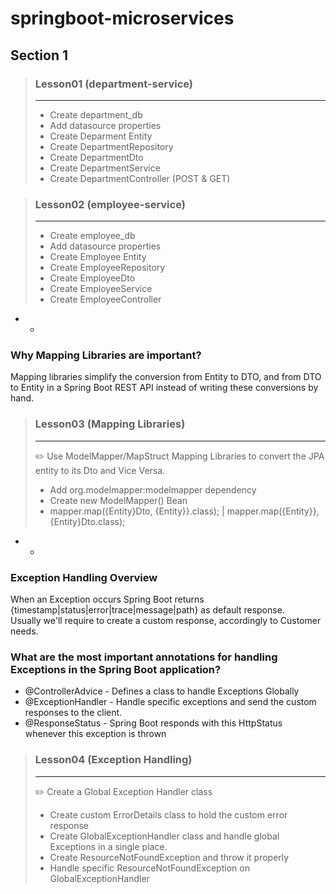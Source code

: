 # springboot-microservices

## Section 1
> ### Lesson01 (department-service)
> ***
>- Create department_db
>- Add datasource properties
>- Create Deparment Entity
>- Create DepartmentRepository
>- Create DepartmentDto
>- Create DepartmentService
>- Create DepartmentController (POST & GET)

> ### Lesson02 (employee-service)
> ***
>- Create employee_db
>- Add datasource properties
>- Create Employee Entity
>- Create EmployeeRepository
>- Create EmployeeDto
>- Create EmployeeService
>- Create EmployeeController

* *

### Why Mapping Libraries are important?
Mapping libraries simplify the conversion from Entity to DTO, and from DTO to Entity in a Spring Boot REST API instead of writing these conversions by hand.

> ### Lesson03 (Mapping Libraries)
> ***
>✏️ Use ModelMapper/MapStruct Mapping Libraries to convert the JPA entity to its Dto and Vice Versa.
>- Add org.modelmapper:modelmapper dependency
>- Create new ModelMapper() Bean
>- mapper.map({Entity}Dto, {Entity}}.class); | mapper.map({Entity}}, {Entity}Dto.class);

* *

### Exception Handling Overview
When an Exception occurs Spring Boot returns {timestamp|status|error|trace|message|path} as default response.  
Usually we'll require to create a custom response, accordingly to Customer needs.

### What are the most important annotations for handling Exceptions in the Spring Boot application?
* @ControllerAdvice - Defines a class to handle Exceptions Globally
* @ExceptionHandler - Handle specific exceptions and send the custom responses to the client.
* @ResponseStatus - Spring Boot responds with this HttpStatus whenever this exception is thrown

> ### Lesson04 (Exception Handling)
> ***
>✏️ Create a Global Exception Handler class
>- Create custom ErrorDetails class to hold the custom error response
>- Create GlobalExceptionHandler class and handle global Exceptions in a single place.
>- Create ResourceNotFoundException and throw it properly
>- Handle specific ResourceNotFoundException on GlobalExceptionHandler